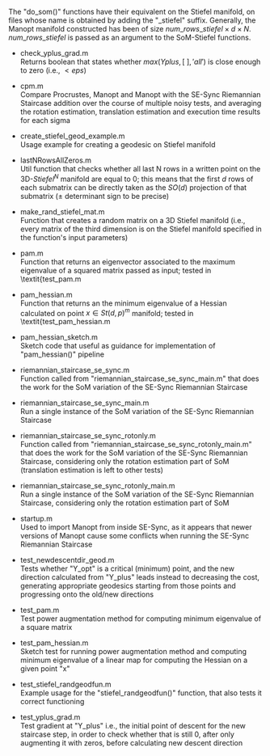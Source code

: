 The "do\_som()" functions have their equivalent on the Stiefel manifold, on files whose name is obtained by adding the "\_stiefel" suffix.
Generally, the Manopt manifold constructed has been of size $num\_rows\_stiefel \times d \times N$. $num\_rows\_stiefel$ is passed as an argument to the SoM-Stiefel functions.


- check\_yplus\_grad.m\
Returns boolean that states whether $max(Yplus, [~], 'all')$ is close enough to zero (i.e., $< eps$)

- cpm.m\
Compare Procrustes, Manopt and Manopt with the SE-Sync Riemannian Staircase addition over the course of multiple noisy tests, and averaging the rotation estimation, translation estimation and execution time results for each sigma

- create\_stiefel\_geod\_example.m\
Usage example for creating a geodesic on Stiefel manifold

- lastNRowsAllZeros.m\
Util function that checks whether all last N rows in a written point on the 3D-$Stiefel^N$ manifold are equal to 0; this means that the first $d$ rows of each submatrix can be directly taken as the $SO(d)$ projection of that submatrix ($\pm$ determinant sign to be precise)

- make\_rand\_stiefel\_mat.m\
Function that creates a random matrix on a 3D Stiefel manifold (i.e., every matrix of the third dimension is on the Stiefel manifold specified in the function's input parameters)

- pam.m\
Function that returns an eigenvector associated to the maximum eigenvalue of a squared matrix passed as input; tested in \textit{test\_pam.m

- pam\_hessian.m\
Function that returns an the minimum eigenvalue of a Hessian calculated on point $x\in St(d,p)^m$ manifold; tested in \textit{test\_pam\_hessian.m 

- pam\_hessian\_sketch.m\
Sketch code that useful as guidance for implementation of "pam\_hessian()" pipeline

- riemannian\_staircase\_se\_sync.m\
Function called from "riemannian\_staircase\_se\_sync\_main.m" that does the work for the SoM variation of the SE-Sync Riemannian Staircase

- riemannian\_staircase\_se\_sync\_main.m\
Run a single instance of the SoM variation of the SE-Sync Riemannian Staircase

- riemannian\_staircase\_se\_sync\_rotonly.m\
Function called from "riemannian\_staircase\_se\_sync\_rotonly\_main.m" that does the work for the SoM variation of the SE-Sync Riemannian Staircase, considering only the rotation estimation part of SoM (translation estimation is left to other tests)

- riemannian\_staircase\_se\_sync\_rotonly\_main.m\
Run a single instance of the SoM variation of the SE-Sync Riemannian Staircase, considering only the rotation estimation part of SoM

- startup.m\
Used to import Manopt from inside SE-Sync, as it appears that newer versions of Manopt cause some conflicts when running the SE-Sync Riemannian Staircase

- test\_newdescentdir\_geod.m\
Tests whether "Y\_opt" is a critical (minimum) point, and the new direction calculated from "Y\_plus" leads instead to decreasing the cost, generating appropriate geodesics starting from those points and progressing onto the old/new directions

- test\_pam.m\
Test power augmentation method for computing minimum eigenvalue of a square matrix

- test\_pam\_hessian.m\
Sketch test for running power augmentation method and computing minimum eigenvalue of a linear map for computing the Hessian on a given point "x"

- test\_stiefel\_randgeodfun.m\
Example usage for the "stiefel\_randgeodfun()" function, that also tests it correct functioning

- test\_yplus\_grad.m\
Test gradient at "Y\_plus" i.e., the initial point of descent for the new staircase step, in order to check whether that is still 0, after only augmenting it with zeros, before calculating new descent direction


